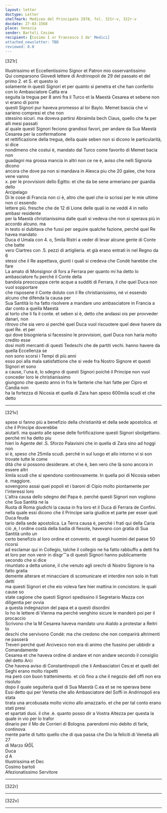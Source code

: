 ```yaml
---
layout: letter
doctype: Letter
shelfmark: Mediceo del Principato 2978, fol. 321r-v, 322r-v
docdate: 27-03-1568
place: Venezia
sender: Bartoli Cosimo
recipient: [Cosimo I or Francesco I de' Medici]
attached_newsletter: TBD
reviewed: 0.0
---
```


[321r]  
  
  
Illustrissimo et Eccellentissimo Signor et Patron mio osservantissimo  
Qui comparsono Giovedi lettere di Andrinopoli de 29 del passato et del primo 2. et S. et questo io  
solamente in questi Signori et per quanto si penetra et che han conferito con lo Ambasciatore Catta era  
seguita la tregua per 8 anni fra il Turco et la Maestà Cesarea et sebene non vi erano di porre  
questi Signori pur haveva promesso al lor Baylo. Memet bascia che vi sarieno compresi et che non  
stessino sicuri. ma doveva partirsi Abraimila bech Ciaus, quello che fa per alli mesi passati  
al quale questi Signori feciono grandissi favori, per andare da Sua Maestà Cesarea per la confermatione  
et rettificazione della tregua, della quale seben non si dicono le particularità, si dice  
nondimeno che costui è, mandato dal Turco come favorito di Memet bacia non  
guadagni ma grossa mancia in altri non ce ne è, aviso che nelli Signoria dicono  
ancora che dove pa non si mandava in Alexca piu che 20 galee, che hora vene vanno  
x. per le provvisioni dello Egitto: et che da be sene armeriano per guardia dello  
Arcipelago  
Di le cose di Francia non ci è, altro che quel che io scrissi per le mie ultime non ci essendo  
lettere più. fresche che de 12 di Lione delle quali io ne veddi 4 in nello ambasr residente  
per la Maestà christianissima dalle quali si vedeva che non si sperava più in accordo alcuno. ma  
in testo si dubitava che fussi per seguire qualche fazione, perché quel Re havea mandato  
Duca d Umala con 4. o, 5mila Ristri a veder di levar alcune gente di Conte che batte  
vero Ciartres con .5. pezzi di artiglieria. et già erano entrati in nel Regno da 6  
stessi che il Re aspettava, giunti i quali si credeva che Condé harebbe che fare  
La amato di Monsignor di fors a Ferrara per quanto mi ha detto lo ambasciatore fu perché il Conte della  
bandola preoccuppa certe acque a sudditi di Ferrara, il che quel Duca non vuol sopportare  
che risposene il Conte doluto con il Re christianissimo, né vi essendo alcuno che difenda la causa per  
Sua Santità lo ha fatto risolvere a mandare uno ambasciatore in Francia a dar conto a quella Maestà  
al torto che li fa il conte. et seben si è, detto che andassi ois per provveder danari, non  
ritrovo che sia vero sì perché quel Duca vuol riscuotere quel deve havere da quel Re. et per  
qui dove bisognieria si facessino le provvisioni, quel Duca non haria molto credito esse  
dosi molti mercanti di questi Tedeschi che de partiti vechi. hanno havere da quella Eccellenza se  
non sono scorsi i Tempi di più anni  
esso poi alla mala satisfattione che si vede fra Nostro Signore et questi Signori et sono  
a cause, l'una è, lo sdegno di questi Signori poiché il Principe non vuol conceder loro le christianissimo  
giungono che questo anno in fra le fanterie che han fatte per Cipro et Candia non  
ha la fortezza di Nicosia et quella di Zara han speso 600mila scudi et che detto  
  
---  

[321v]  
  
  
spese si fanno più a benefizio della christianità et della sede apostolica. et che il Principe doverebbe  
aiutarli. ma quanto alle spese delle fortificazione questi Signori sbolgettano. perché mi ha detto piu  
hieri lo Agente del .S. Sforzo Palavisini che in quella di Zara sino ad hoggi non  
si è, speso che 25mila scudi. perché in sul luogo et allo intorno vi si son trovate tutte le come  
dità che si possono desiderare. et che è, ben vero che là sono ancora in essere altri  
x̅mila scudi che si spendono continovamente. In quella poi di Nicosia seben è. maggiore.  
sovengono assai quei popoli et i baroni di Cipio molto piontamente per l'interessi loro  
L'altra causa dello sdegno del Papa è. perché questi Signori non vogliono che Sua Santità ne la  
Ruota di Roma giudichi la causa in fra loro et il Duca di Ferrara de Confini.  
nella quale essi dicono che il Principe saria giudice et parte per esser quel Duca feuda  
tario della sede apostolica. La Terra causa è, perché i frati qui della Caria  
ciò ,è, l ordine costà della badia di fiesole, havevano con gratia di Sua Santità unito un  
certo benefizio al loro ordine et convento. et quegli huomini del paese 50 ricorsi  
ad esclamar qui in Collegio, talche il collegio ne ha fatto rabbuffo a detti fra  
et loro per non venir in disgr⁀a di questi Signori hanno publicamente secondo che si dice  
rinuntiato a detta unione, il che venuto agli orechi di Nostro Signore lo ha fatto gratia  
demente alterare et minacciare di scomunicare et interdire non solo in frati detti  
ma questi Signori et che eio voleva fare hier mattina in concistoro. le quali cause so  
state cagione che questi Signori spedissino il Segretario Mazza con diligentia per ovvia  
a questa indegnazion del papa et a questi disordini  
Io ho le lettere di Vienna ma perché venghino sicure le manderò poi per il procaccio  
Scrivono che la M Cesarea haveva mandato uno Aialdo a protestar a Reitri to  
deschi che servivono Condé: ma che credono che non comparirà altrimenti ne passerà  
Treveri perché quel Arcivesco non era di animo che fussino per ubbidir a Comandamente  
Cesarea et che haveva ordine di andare et non andare secondo il consiglio del detto Arci  
Che haveva aviso di Constantinopoli che li Ambasciatori Ces:ei et quelli del Seghi erano molto rispetti  
ma però con buon trattenimento. et ciò fino a che il negozio dell offi non era risoluto  
dopo il quale seguiteria quel di Sua Maestà C.ea et se ne sperava bene  
Essi detto qui per Venetia che allo Ambasciatore del Soffi in Andrinopoli era stata  
tirata una arcobusata molto vicino allo amazzarlo. et che per tal conto erano stati presi  
et spartati duoi. il che .è. quanto posso dir a Vostra Altezza per questa la quale in vio per lo trafor  
dinario per il Mo de Corrieri di Bologna. parendomi mio debito di farle, continova  
mente parte di tutto quello che di qua passa che Dio la feliciti di Venetia alli 27  
di Marzo M̅D̅L̅  
Duca  
d A  
Illustrissima et Dec  
Cosimo bartoli  
Afezionatissimo Servitore  
  
---  

[322r]  
  
  
  
---  

[322v]  
  
  
  
---  

